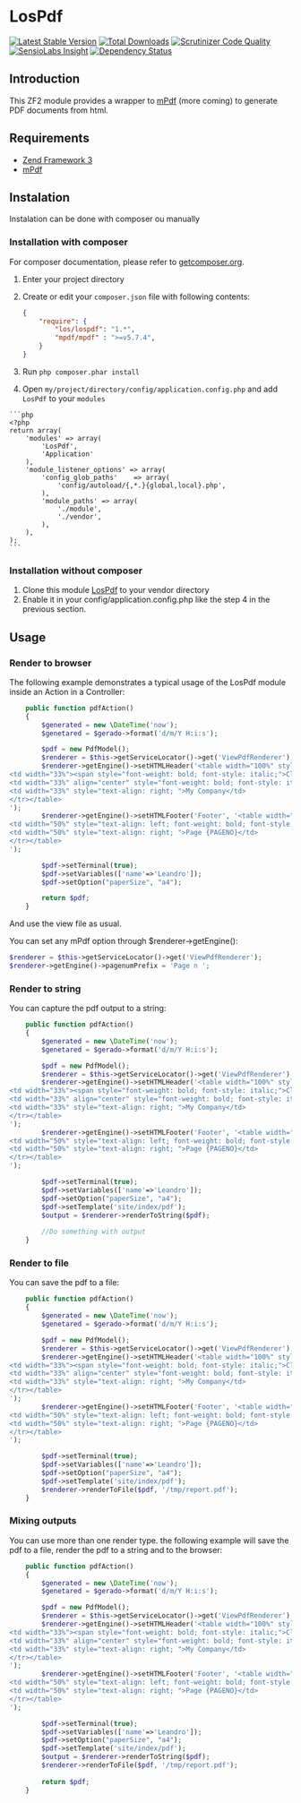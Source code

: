 # LosPdf
[![Latest Stable Version](https://poser.pugx.org/los/lospdf/v/stable.svg)](https://packagist.org/packages/los/lospdf) [![Total Downloads](https://poser.pugx.org/los/lospdf/downloads.svg)](https://packagist.org/packages/los/lospdf) [![Scrutinizer Code Quality](https://scrutinizer-ci.com/g/Lansoweb/LosPdf/badges/quality-score.png?b=master)](https://scrutinizer-ci.com/g/Lansoweb/LosPdf/?branch=master) [![SensioLabs Insight](https://img.shields.io/sensiolabs/i/f375397a-bde1-4b52-80f7-91f351f0ae4c.svg?style=flat)](https://insight.sensiolabs.com/projects/f375397a-bde1-4b52-80f7-91f351f0ae4c) [![Dependency Status](https://www.versioneye.com/user/projects/54da836cc1bbbd5f82000357/badge.svg?style=flat)](https://www.versioneye.com/user/projects/54da836cc1bbbd5f82000357)

## Introduction

This ZF2 module provides a wrapper to [mPdf](http://www.mpdf1.com) (more coming) to generate PDF documents from html.

## Requirements
- [Zend Framework 3](http://framework.zend.com/)
- [mPdf](http://www.mpdf1.com)

## Instalation
Instalation can be done with composer ou manually

### Installation with composer
For composer documentation, please refer to [getcomposer.org](http://getcomposer.org/).

  1. Enter your project directory
  2. Create or edit your `composer.json` file with following contents:

     ```json
     {
         "require": {
             "los/lospdf": "1.*",
             "mpdf/mpdf" : ">=v5.7.4",
         }
     }
     ```
  3. Run `php composer.phar install`
  4. Open `my/project/directory/config/application.config.php` and add `LosPdf` to your `modules`
     
    ```php
    <?php
    return array(
        'modules' => array(
            'LosPdf',
            'Application'
        ),
        'module_listener_options' => array(
            'config_glob_paths'    => array(
                'config/autoload/{,*.}{global,local}.php',
            ),
            'module_paths' => array(
                './module',
                './vendor',
            ),
        ),
    );
    ```

### Installation without composer

  1. Clone this module [LosPdf](http://github.com/LansoWeb/LosPdf) to your vendor directory
  2. Enable it in your config/application.config.php like the step 4 in the previous section.

## Usage

### Render to browser

The following example demonstrates a typical usage of the LosPdf module inside an Action in a Controller:

```php
    public function pdfAction()
    {
        $generated = new \DateTime('now');
        $genetared = $gerado->format('d/m/Y H:i:s');

        $pdf = new PdfModel();
        $renderer = $this->getServiceLocator()->get('ViewPdfRenderer');
        $renderer->getEngine()->setHTMLHeader('<table width="100%" style="vertical-align: bottom; font-family: serif; font-size: 8pt; color: #000000; font-weight: bold; font-style: italic; border-bottom: 1px solid #000"><tr>
<td width="33%"><span style="font-weight: bold; font-style: italic;">Client</span></td>
<td width="33%" align="center" style="font-weight: bold; font-style: italic;">Report Name</td>
<td width="33%" style="text-align: right; ">My Company</td>
</tr></table>
');
        $renderer->getEngine()->setHTMLFooter('Footer', '<table width="100%" style="vertical-align: bottom; font-family: serif; font-size: 8pt; color: #000000; font-weight: bold; font-style: italic; border-top: 1px solid #000"><tr>
<td width="50%" style="text-align: left; font-weight: bold; font-style: italic;">Generated: '.$generated.'</td>
<td width="50%" style="text-align: right; ">Page {PAGENO}</td>
</tr></table>
');

        $pdf->setTerminal(true);
        $pdf->setVariables(['name'=>'Leandro']);
        $pdf->setOption("paperSize", "a4");

        return $pdf;
    }
```

And use the view file as usual.

You can set any mPdf option through $renderer->getEngine():
```php
$renderer = $this->getServiceLocator()->get('ViewPdfRenderer');
$renderer->getEngine()->pagenumPrefix = 'Page n ';
```

### Render to string

You can capture the pdf output to a string:

```php
    public function pdfAction()
    {
        $generated = new \DateTime('now');
        $genetared = $gerado->format('d/m/Y H:i:s');

        $pdf = new PdfModel();
        $renderer = $this->getServiceLocator()->get('ViewPdfRenderer');
        $renderer->getEngine()->setHTMLHeader('<table width="100%" style="vertical-align: bottom; font-family: serif; font-size: 8pt; color: #000000; font-weight: bold; font-style: italic; border-bottom: 1px solid #000"><tr>
<td width="33%"><span style="font-weight: bold; font-style: italic;">Client</span></td>
<td width="33%" align="center" style="font-weight: bold; font-style: italic;">Report Name</td>
<td width="33%" style="text-align: right; ">My Company</td>
</tr></table>
');
        $renderer->getEngine()->setHTMLFooter('Footer', '<table width="100%" style="vertical-align: bottom; font-family: serif; font-size: 8pt; color: #000000; font-weight: bold; font-style: italic; border-top: 1px solid #000"><tr>
<td width="50%" style="text-align: left; font-weight: bold; font-style: italic;">Generated: '.$generated.'</td>
<td width="50%" style="text-align: right; ">Page {PAGENO}</td>
</tr></table>
');

        $pdf->setTerminal(true);
        $pdf->setVariables(['name'=>'Leandro']);
        $pdf->setOption("paperSize", "a4");
        $pdf->setTemplate('site/index/pdf');
        $output = $renderer->renderToString($pdf);
        
        //Do something with output
    }
```

### Render to file

You can save the pdf to a file:

```php
    public function pdfAction()
    {
        $generated = new \DateTime('now');
        $genetared = $gerado->format('d/m/Y H:i:s');

        $pdf = new PdfModel();
        $renderer = $this->getServiceLocator()->get('ViewPdfRenderer');
        $renderer->getEngine()->setHTMLHeader('<table width="100%" style="vertical-align: bottom; font-family: serif; font-size: 8pt; color: #000000; font-weight: bold; font-style: italic; border-bottom: 1px solid #000"><tr>
<td width="33%"><span style="font-weight: bold; font-style: italic;">Client</span></td>
<td width="33%" align="center" style="font-weight: bold; font-style: italic;">Report Name</td>
<td width="33%" style="text-align: right; ">My Company</td>
</tr></table>
');
        $renderer->getEngine()->setHTMLFooter('Footer', '<table width="100%" style="vertical-align: bottom; font-family: serif; font-size: 8pt; color: #000000; font-weight: bold; font-style: italic; border-top: 1px solid #000"><tr>
<td width="50%" style="text-align: left; font-weight: bold; font-style: italic;">Generated: '.$generated.'</td>
<td width="50%" style="text-align: right; ">Page {PAGENO}</td>
</tr></table>
');

        $pdf->setTerminal(true);
        $pdf->setVariables(['name'=>'Leandro']);
        $pdf->setOption("paperSize", "a4");
        $pdf->setTemplate('site/index/pdf');
        $renderer->renderToFile($pdf, '/tmp/report.pdf');
    }
```

### Mixing outputs

You can use more than one render type. the following example will save the pdf to a file, render the pdf to a string and to the browser:

```php
    public function pdfAction()
    {
        $generated = new \DateTime('now');
        $genetared = $gerado->format('d/m/Y H:i:s');

        $pdf = new PdfModel();
        $renderer = $this->getServiceLocator()->get('ViewPdfRenderer');
        $renderer->getEngine()->setHTMLHeader('<table width="100%" style="vertical-align: bottom; font-family: serif; font-size: 8pt; color: #000000; font-weight: bold; font-style: italic; border-bottom: 1px solid #000"><tr>
<td width="33%"><span style="font-weight: bold; font-style: italic;">Client</span></td>
<td width="33%" align="center" style="font-weight: bold; font-style: italic;">Report Name</td>
<td width="33%" style="text-align: right; ">My Company</td>
</tr></table>
');
        $renderer->getEngine()->setHTMLFooter('Footer', '<table width="100%" style="vertical-align: bottom; font-family: serif; font-size: 8pt; color: #000000; font-weight: bold; font-style: italic; border-top: 1px solid #000"><tr>
<td width="50%" style="text-align: left; font-weight: bold; font-style: italic;">Generated: '.$generated.'</td>
<td width="50%" style="text-align: right; ">Page {PAGENO}</td>
</tr></table>
');

        $pdf->setTerminal(true);
        $pdf->setVariables(['name'=>'Leandro']);
        $pdf->setOption("paperSize", "a4");
        $pdf->setTemplate('site/index/pdf');
        $output = $renderer->renderToString($pdf);
        $renderer->renderToFile($pdf, '/tmp/report.pdf');
        
        return $pdf;
    }
```
